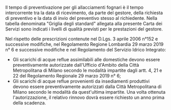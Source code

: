 Il tempo di preventivazione per gli allacciamenti fognari è il tempo intercorrente tra la data di ricevimento, da parte del gestore, della richiesta di preventivo e la data di invio del preventivo stesso al richiedente. Nella tabella denominata "Griglia degli standard" allegata alla presente Carta dei Servizi sono indicati i livelli di qualità previsti per le prestazioni del gestore.

Nel rispetto delle prescrizioni contenute nel D.Lgs. 3 aprile 2006 n°152 e successive modifiche, nel Regolamento Regione Lombardia 29 marzo 2019 n° 6 e successive modifiche e nel Regolamento del Servizio Idrico Integrato:
- Gli scarichi di acque reflue assimilabili alle domestiche devono essere preventivamente autorizzate dall'Ufficio d'Ambito della Città Metropolitana di Milano secondo le modalità impartite dagli artt. 4, 21 e 22 del Regolamento Regionale 29 marzo 2019 n° 6;
- Gli scarichi di acque reflue provenienti da insediamenti produttivi devono essere preventivamente autorizzati dalla Città Metropolitana di Milano secondo le modalità da quest'ultima impartite. Una volta ottenuta l'autorizzazione, il relativo rinnovo dovrà essere richiesto un anno prima della scadenza.
